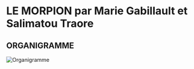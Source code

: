 # LE MORPION par Marie Gabillault et Salimatou Traore

## ORGANIGRAMME



![Organigramme](https://github.com/salimatoutraore/projet-python/blob/main/organigramme.png)
